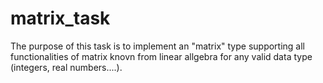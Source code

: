 # matrix_task
The purpose of this task is to implement an "matrix" type supporting all functionalities of matrix knovn from linear allgebra for any valid data type (integers, real numbers....).
